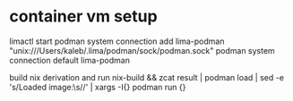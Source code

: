 # container vm setup
limactl start
podman system connection add lima-podman "unix:///Users/kaleb/.lima/podman/sock/podman.sock"
podman system connection default lima-podman

build nix derivation and run
nix-build && zcat result | podman load | sed -e 's/Loaded image\:\s//' | xargs -I{} podman run {}